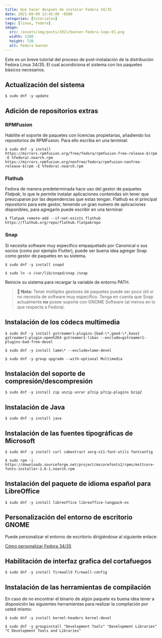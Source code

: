 ```yaml
---
title: Qué hacer después de instalar Fedora 34/35
date: 2021-09-09 13:45:00 -0500
categories: [tutoriales]
tags: [linux, fedora]
image:
  src: /assets/img/posts/2021/banner-fedora-logo-01.png
  width: 1280
  height: 720
  alt: Fedora banner
---
```


Este es un breve tutorial del proceso de post-instalación de la distribución Fedora Linux 34/35. El cual acondiciona el sistema con los paquetes básicos necesarios.

## Actualización del sistema

```console
$ sudo dnf -y update
```

## Adición de repositorios extras

### RPMFusion

Habilite el soporte de paquetes con licencias propietarias, añadiendo los repositorios de RPMFusion. Para ello escriba en una terminal: 

```console
$ sudo dnf -y install https://mirrors.rpmfusion.org/free/fedora/rpmfusion-free-release-$(rpm -E %fedora).noarch.rpm https://mirrors.rpmfusion.org/nonfree/fedora/rpmfusion-nonfree-release-$(rpm -E %fedora).noarch.rpm
```

### Flathub

Fedora de manera predeterminada hace uso del gestor de paquetes *Flatpak*, lo que le permite instalar aplicaciones contenidas sin tener que preocuparse por las dependencias que estas tengan. Flathub es el principal repositorio para este gestor, teniendo un gran numero de aplicaciones disponibles, para agregarlo puede escribir en una terminal:

```console
$ flatpak remote-add --if-not-exists flathub https://flathub.org/repo/flathub.flatpakrepo
```

### Snap

Si necesita software muy especifico empaquetado por Canonical o sus socios (como por ejemplo Flutter), puede ser buena idea agregar Snap como gestor de paquetes en su sistema.

```console
$ sudo dnf -y install snapd
```


```console
$ sudo ln -s /var/lib/snapd/snap /snap
```

Reinicie su sistema para recargar la variable de entorno PATH.

> **📌 Nota:** Tener múltiples gestores de paquetes puede ser poco útil si no necesita de software muy especifico. Tenga en cuenta que Snap actualmente **no** posee soporte con GNOME Software (al menos en lo que respecta a Fedora).

## Instalación de los códecs multimedia

```console
$ sudo dnf -y install gstreamer1-plugins-{bad-\*,good-\*,base} gstreamer1-plugin-openh264 gstreamer1-libav --exclude=gstreamer1-plugins-bad-free-devel
```


```console
$ sudo dnf -y install lame\* --exclude=lame-devel
```


```console
$ sudo dnf -y group upgrade --with-optional Multimedia
```

## Instalación del soporte de compresión/descompresión

```console
$ sudo dnf -y install zip unzip unrar p7zip p7zip-plugins bzip2
```

## Instalación de Java

```console
$ sudo dnf -y install java
``` 

## Instalación de las fuentes tipográficas de Microsoft

```console
$ sudo dnf -y install curl cabextract xorg-x11-font-utils fontconfig
```


```console
$ sudo rpm -i https://downloads.sourceforge.net/project/mscorefonts2/rpms/msttcore-fonts-installer-2.6-1.noarch.rpm
```

## Instalación del paquete de idioma español para LibreOffice

```console
$ sudo dnf -y install libreoffice libreoffice-langpack-es
```

## Personalización del entorno de escritorio GNOME

Puede personalizar el entorno de escritorio dirigiéndose al siguiente enlace:

[Cómo personalizar Fedora 34/35](https://gersonbdev.github.io/posts/2021/09/como-personalizar-fedora-34-35/)

## Habilitación de interfaz grafica del cortafuegos

```console
$ sudo dnf -y install firewalld firewall-config
```

## Instalación de las herramientas de compilación

En caso de no encontrar el binario de algún paquete es buena idea tener a disposición las siguientes herramientas para realizar la compilación por usted mismo:

```console
$ sudo dnf -y install kernel-headers kernel-devel
```


```console
$ sudo dnf -y groupinstall "Development Tools" "Development Libraries" "C Development Tools and Libraries"
```